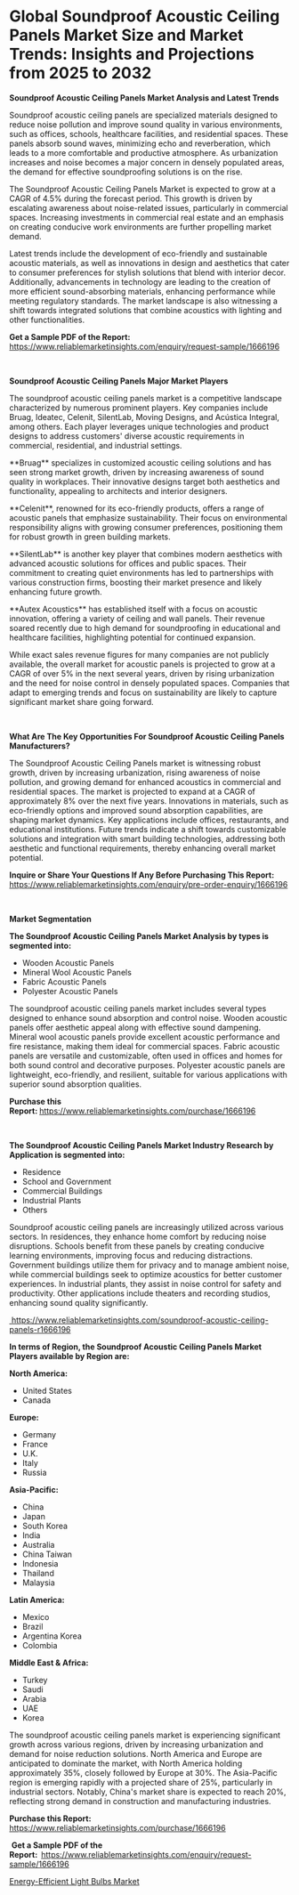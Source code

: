 <p><h1>Global Soundproof Acoustic Ceiling Panels Market Size and Market Trends: Insights and Projections from 2025 to 2032</h1></p><p><strong>Soundproof Acoustic Ceiling Panels Market Analysis and Latest Trends</strong></p>
<p><p>Soundproof acoustic ceiling panels are specialized materials designed to reduce noise pollution and improve sound quality in various environments, such as offices, schools, healthcare facilities, and residential spaces. These panels absorb sound waves, minimizing echo and reverberation, which leads to a more comfortable and productive atmosphere. As urbanization increases and noise becomes a major concern in densely populated areas, the demand for effective soundproofing solutions is on the rise.</p><p>The Soundproof Acoustic Ceiling Panels Market is expected to grow at a CAGR of 4.5% during the forecast period. This growth is driven by escalating awareness about noise-related issues, particularly in commercial spaces. Increasing investments in commercial real estate and an emphasis on creating conducive work environments are further propelling market demand. </p><p>Latest trends include the development of eco-friendly and sustainable acoustic materials, as well as innovations in design and aesthetics that cater to consumer preferences for stylish solutions that blend with interior decor. Additionally, advancements in technology are leading to the creation of more efficient sound-absorbing materials, enhancing performance while meeting regulatory standards. The market landscape is also witnessing a shift towards integrated solutions that combine acoustics with lighting and other functionalities.</p></p>
<p><strong>Get a Sample PDF of the Report:&nbsp;</strong> <a href="https://www.reliablemarketinsights.com/enquiry/request-sample/1666196?utm_campaign=2179&utm_medium=2&utm_source=Github&utm_content=ia&utm_term=05042025&utm_id=soundproof-acoustic-ceiling-panels">https://www.reliablemarketinsights.com/enquiry/request-sample/1666196</a></p>
<p>&nbsp;</p>
<p><strong>Soundproof Acoustic Ceiling Panels Major Market Players</strong></p>
<p><p>The soundproof acoustic ceiling panels market is a competitive landscape characterized by numerous prominent players. Key companies include Bruag, Ideatec, Celenit, SilentLab, Moving Designs, and Acústica Integral, among others. Each player leverages unique technologies and product designs to address customers' diverse acoustic requirements in commercial, residential, and industrial settings.</p><p>**Bruag** specializes in customized acoustic ceiling solutions and has seen strong market growth, driven by increasing awareness of sound quality in workplaces. Their innovative designs target both aesthetics and functionality, appealing to architects and interior designers.</p><p>**Celenit**, renowned for its eco-friendly products, offers a range of acoustic panels that emphasize sustainability. Their focus on environmental responsibility aligns with growing consumer preferences, positioning them for robust growth in green building markets.</p><p>**SilentLab** is another key player that combines modern aesthetics with advanced acoustic solutions for offices and public spaces. Their commitment to creating quiet environments has led to partnerships with various construction firms, boosting their market presence and likely enhancing future growth.</p><p>**Autex Acoustics** has established itself with a focus on acoustic innovation, offering a variety of ceiling and wall panels. Their revenue soared recently due to high demand for soundproofing in educational and healthcare facilities, highlighting potential for continued expansion.</p><p>While exact sales revenue figures for many companies are not publicly available, the overall market for acoustic panels is projected to grow at a CAGR of over 5% in the next several years, driven by rising urbanization and the need for noise control in densely populated spaces. Companies that adapt to emerging trends and focus on sustainability are likely to capture significant market share going forward.</p></p>
<p>&nbsp;</p>
<p><strong>What Are The Key Opportunities For Soundproof Acoustic Ceiling Panels Manufacturers?</strong></p>
<p><p>The Soundproof Acoustic Ceiling Panels market is witnessing robust growth, driven by increasing urbanization, rising awareness of noise pollution, and growing demand for enhanced acoustics in commercial and residential spaces. The market is projected to expand at a CAGR of approximately 8% over the next five years. Innovations in materials, such as eco-friendly options and improved sound absorption capabilities, are shaping market dynamics. Key applications include offices, restaurants, and educational institutions. Future trends indicate a shift towards customizable solutions and integration with smart building technologies, addressing both aesthetic and functional requirements, thereby enhancing overall market potential.</p></p>
<p><strong>Inquire or Share Your Questions If Any Before Purchasing This Report:</strong> <a href="https://www.reliablemarketinsights.com/enquiry/pre-order-enquiry/1666196?utm_campaign=2179&utm_medium=2&utm_source=Github&utm_content=ia&utm_term=05042025&utm_id=soundproof-acoustic-ceiling-panels">https://www.reliablemarketinsights.com/enquiry/pre-order-enquiry/1666196</a></p>
<p>&nbsp;</p>
<p><strong>Market Segmentation</strong></p>
<p><strong>The Soundproof Acoustic Ceiling Panels Market Analysis by types is segmented into:</strong></p>
<p><ul><li>Wooden Acoustic Panels</li><li>Mineral Wool Acoustic Panels</li><li>Fabric Acoustic Panels</li><li>Polyester Acoustic Panels</li></ul></p>
<p><p>The soundproof acoustic ceiling panels market includes several types designed to enhance sound absorption and control noise. Wooden acoustic panels offer aesthetic appeal along with effective sound dampening. Mineral wool acoustic panels provide excellent acoustic performance and fire resistance, making them ideal for commercial spaces. Fabric acoustic panels are versatile and customizable, often used in offices and homes for both sound control and decorative purposes. Polyester acoustic panels are lightweight, eco-friendly, and resilient, suitable for various applications with superior sound absorption qualities.</p></p>
<p><strong>Purchase this Report:&nbsp;</strong><a href="https://www.reliablemarketinsights.com/purchase/1666196?utm_campaign=2179&utm_medium=2&utm_source=Github&utm_content=ia&utm_term=05042025&utm_id=soundproof-acoustic-ceiling-panels">https://www.reliablemarketinsights.com/purchase/1666196</a></p>
<p>&nbsp;</p>
<p><strong>The Soundproof Acoustic Ceiling Panels Market Industry Research by Application is segmented into:</strong></p>
<p><ul><li>Residence</li><li>School and Government</li><li>Commercial Buildings</li><li>Industrial Plants</li><li>Others</li></ul></p>
<p><p>Soundproof acoustic ceiling panels are increasingly utilized across various sectors. In residences, they enhance home comfort by reducing noise disruptions. Schools benefit from these panels by creating conducive learning environments, improving focus and reducing distractions. Government buildings utilize them for privacy and to manage ambient noise, while commercial buildings seek to optimize acoustics for better customer experiences. In industrial plants, they assist in noise control for safety and productivity. Other applications include theaters and recording studios, enhancing sound quality significantly.</p></p>
<p><a href="https://www.reliablemarketinsights.com/soundproof-acoustic-ceiling-panels-r1666196?utm_campaign=2179&utm_medium=2&utm_source=Github&utm_content=ia&utm_term=05042025&utm_id=soundproof-acoustic-ceiling-panels">&nbsp;https://www.reliablemarketinsights.com/soundproof-acoustic-ceiling-panels-r1666196</a></p>
<p><strong>In terms of Region, the Soundproof Acoustic Ceiling Panels Market Players available by Region are:</strong></p>
<p>
    <p> <strong> North America: </strong>
        <ul>
            <li>United States</li>
            <li>Canada</li>
        </ul>
        </p> 
    <p> <strong> Europe: </strong>
        <ul>
            <li>Germany</li>
            <li>France</li>
            <li>U.K.</li>
            <li>Italy</li>
            <li>Russia</li>
        </ul>
        </p> 
    <p> <strong> Asia-Pacific: </strong>
        <ul>
            <li>China</li>
            <li>Japan</li>
            <li>South Korea</li>
            <li>India</li>
            <li>Australia</li>
            <li>China Taiwan</li>
            <li>Indonesia</li>
            <li>Thailand</li>
            <li>Malaysia</li>
        </ul>
        </p> 
    <p> <strong> Latin America: </strong>
        <ul>
            <li>Mexico</li>
            <li>Brazil</li>
            <li>Argentina Korea</li>
            <li>Colombia</li>
        </ul>
        </p> 
    <p> <strong> Middle East & Africa: </strong>
        <ul>
            <li>Turkey</li>
            <li>Saudi</li>
            <li>Arabia</li>
            <li>UAE</li>
            <li>Korea</li>
        </ul>
    </p>
    </p>
<p><p>The soundproof acoustic ceiling panels market is experiencing significant growth across various regions, driven by increasing urbanization and demand for noise reduction solutions. North America and Europe are anticipated to dominate the market, with North America holding approximately 35%, closely followed by Europe at 30%. The Asia-Pacific region is emerging rapidly with a projected share of 25%, particularly in industrial sectors. Notably, China's market share is expected to reach 20%, reflecting strong demand in construction and manufacturing industries.</p></p>
<p><strong>Purchase this Report: </strong><a href="https://www.reliablemarketinsights.com/purchase/1666196?utm_campaign=2179&utm_medium=2&utm_source=Github&utm_content=ia&utm_term=05042025&utm_id=soundproof-acoustic-ceiling-panels">https://www.reliablemarketinsights.com/purchase/1666196</a></p>
<p>&nbsp;<strong>Get a Sample PDF of the Report:&nbsp;&nbsp;</strong><a href="https://www.reliablemarketinsights.com/enquiry/request-sample/1666196?utm_campaign=2179&utm_medium=2&utm_source=Github&utm_content=ia&utm_term=05042025&utm_id=soundproof-acoustic-ceiling-panels">https://www.reliablemarketinsights.com/enquiry/request-sample/1666196</a></p>
<p><strong></strong></p>
<p><p><a href="https://github.com/JakirUddin651/Market-Research-Report-List-2/blob/main/energy-efficient-light-bulbs-market.md?utm_campaign=2179&utm_medium=2&utm_source=Github&utm_content=ia&utm_term=05042025&utm_id=soundproof-acoustic-ceiling-panels">Energy-Efficient Light Bulbs Market</a></p></p>